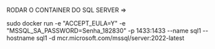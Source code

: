 RODAR O CONTAINER DO SQL SERVER =>

sudo docker run -e "ACCEPT_EULA=Y" -e "MSSQL_SA_PASSWORD=Senha_182830" -p 1433:1433 --name sql1 --hostname sql1 -d mcr.microsoft.com/mssql/server:2022-latest
